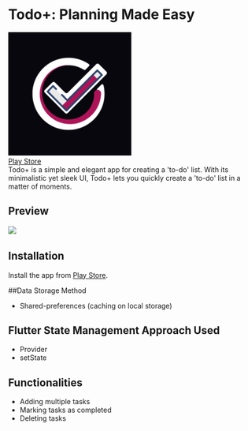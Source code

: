 # Todo+: Planning Made Easy
<img src="https://github.com/srockstech/todo_plus/blob/main/assets/Todo%2B.png" width=250><br />
<a href="https://play.google.com/store/apps/details?id=tech.srocks.todo_plus">Play Store</a><br />
Todo+ is a simple and elegant app for creating a 'to-do' list. With its minimalistic yet sleek UI, Todo+ lets you quickly create a 'to-do' list in a matter of moments.
## Preview
<img width="35%" src="https://github.com/srockstech/todo_plus/blob/main/assets/preview.gif">

## Installation
Install the app from <a href="https://play.google.com/store/apps/details?id=tech.srocks.todo_plus">Play Store</a>.

##Data Storage Method
- Shared-preferences (caching on local storage)

## Flutter State Management Approach Used
- Provider
- setState

## Functionalities
- Adding multiple tasks
- Marking tasks as completed
- Deleting tasks